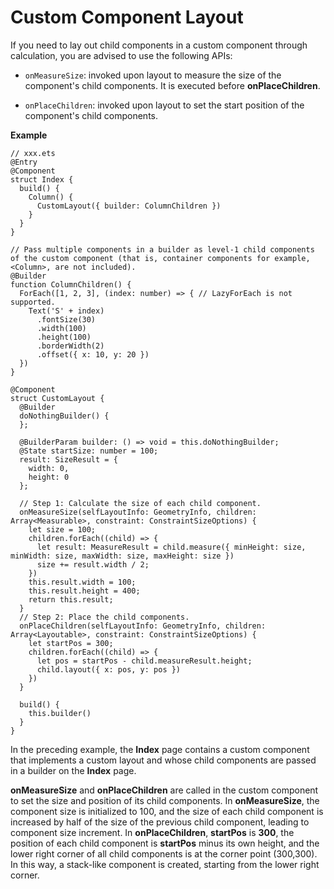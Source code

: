 # Custom Component Layout

If you need to lay out child components in a custom component through calculation, you are advised to use the following APIs:

- `onMeasureSize`: invoked upon layout to measure the size of the component's child components. It is executed before **onPlaceChildren**.

- `onPlaceChildren`: invoked upon layout to set the start position of the component's child components.

**Example**

```
// xxx.ets
@Entry
@Component
struct Index {
  build() {
    Column() {
      CustomLayout({ builder: ColumnChildren })
    }
  }
}

// Pass multiple components in a builder as level-1 child components of the custom component (that is, container components for example, <Column>, are not included).
@Builder
function ColumnChildren() {
  ForEach([1, 2, 3], (index: number) => { // LazyForEach is not supported.
    Text('S' + index)
      .fontSize(30)
      .width(100)
      .height(100)
      .borderWidth(2)
      .offset({ x: 10, y: 20 })
  })
}

@Component
struct CustomLayout {
  @Builder
  doNothingBuilder() {
  };

  @BuilderParam builder: () => void = this.doNothingBuilder;
  @State startSize: number = 100;
  result: SizeResult = {
    width: 0,
    height: 0
  };

  // Step 1: Calculate the size of each child component.
  onMeasureSize(selfLayoutInfo: GeometryInfo, children: Array<Measurable>, constraint: ConstraintSizeOptions) {
    let size = 100;
    children.forEach((child) => {
      let result: MeasureResult = child.measure({ minHeight: size, minWidth: size, maxWidth: size, maxHeight: size })
      size += result.width / 2;
    })
    this.result.width = 100;
    this.result.height = 400;
    return this.result;
  }
  // Step 2: Place the child components.
  onPlaceChildren(selfLayoutInfo: GeometryInfo, children: Array<Layoutable>, constraint: ConstraintSizeOptions) {
    let startPos = 300;
    children.forEach((child) => {
      let pos = startPos - child.measureResult.height;
      child.layout({ x: pos, y: pos })
    })
  }

  build() {
    this.builder()
  }
}
```
In the preceding example, the **Index** page contains a custom component that implements a custom layout and whose child components are passed in a builder on the **Index** page.

**onMeasureSize** and **onPlaceChildren** are called in the custom component to set the size and position of its child components. In **onMeasureSize**, the component size is initialized to 100, and the size of each child component is increased by half of the size of the previous child component, leading to component size increment. In **onPlaceChildren**, **startPos** is **300**, the position of each child component is **startPos** minus its own height, and the lower right corner of all child components is at the corner point (300,300). In this way, a stack-like component is created, starting from the lower right corner.